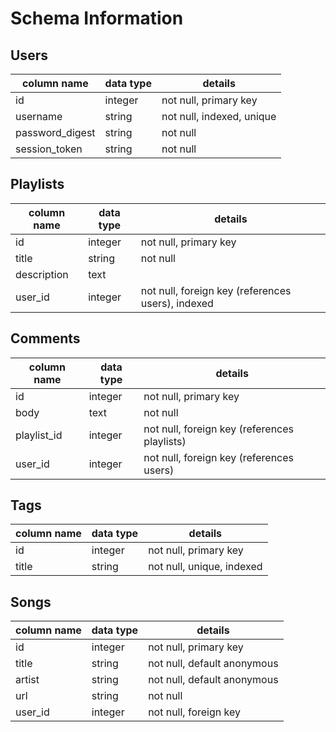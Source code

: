 # Schema Information

## Users

column name     | data type | details
--------------- | --------- | -------------------------
id              | integer   | not null, primary key
username        | string    | not null, indexed, unique
password_digest | string    | not null
session_token   | string    | not null

## Playlists

column name | data type | details
----------- | --------- | -------------------------------------------------
id          | integer   | not null, primary key
title       | string    | not null
description | text      |
user_id     | integer   | not null, foreign key (references users), indexed

## Comments

column name | data type | details
----------- | --------- | --------------------------------------------
id          | integer   | not null, primary key
body        | text      | not null
playlist_id | integer   | not null, foreign key (references playlists)
user_id     | integer   | not null, foreign key (references users)

## Tags

column name | data type | details
----------- | --------- | -------------------------
id          | integer   | not null, primary key
title       | string    | not null, unique, indexed

## Songs

column name | data type | details
----------- | --------- | --------------------------------------------
id          | integer   | not null, primary key
title       | string    | not null, default anonymous
artist      | string    | not null, default anonymous
url         | string    | not null
user_id     | integer   | not null, foreign key
